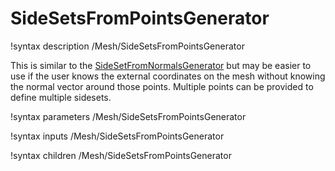 # SideSetsFromPointsGenerator

!syntax description /Mesh/SideSetsFromPointsGenerator

This is similar to the [SideSetFromNormalsGenerator](/SideSetsFromNormalsGenerator.md)
but may be easier to use if the user knows the external coordinates on the mesh
without knowing the normal vector around those points. Multiple points can be
provided to define multiple sidesets.

!syntax parameters /Mesh/SideSetsFromPointsGenerator

!syntax inputs /Mesh/SideSetsFromPointsGenerator

!syntax children /Mesh/SideSetsFromPointsGenerator
